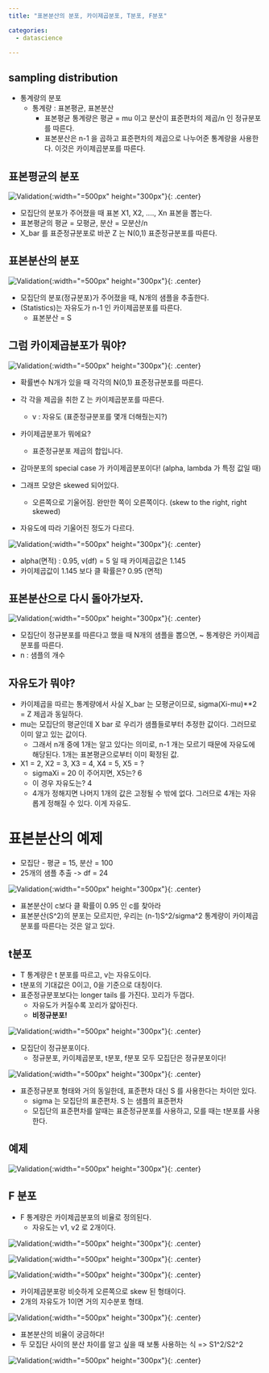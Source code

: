 ```yaml
---
title: "표본분산의 분포, 카이제곱분포, T분포, F분포"

categories:
  - datascience

---
```


## sampling distribution
- 통계량의 분포
  - 통계량 : 표본평균, 표본분산
    - 표본평균 통계량은 평균 = mu 이고 분산이 표준편차의 제곱/n 인 정규분포를 따른다.
    - 표본분산은 n-1 을 곱하고 표준편차의 제곱으로 나누어준 통계량을 사용한다. 이것은 카이제곱분포를 따른다.


## 표본평균의 분포

![Validation](/assets/images/sd.PNG){:width="=500px" height="300px"}{: .center}

- 모집단의 분포가 주어졌을 때 표본 X1, X2, ...., Xn 표본을 뽑는다.
- 표본평균의 평균 = 모평균, 분산 = 모분산/n
- X_bar 를 표준정규분포로 바꾼 Z 는 N(0,1) 표준정규분포를 따른다.


## 표본분산의 분포

![Validation](/assets/images/sd2.PNG){:width="=500px" height="300px"}{: .center}

- 모집단의 분포(정규분포)가 주어졌을 때, N개의 샘플을 추출한다.
- (Statistics)는 자유도가 n-1 인 카이제곱분포를 따른다.
  - 표본분산 = S


## 그럼 카이제곱분포가 뭐야?

![Validation](/assets/images/chi.PNG){:width="=500px" height="300px"}{: .center}

- 확률변수 N개가 있을 때 각각의 N(0,1) 표준정규분포를 따른다.
- 각 각을 제곱을 취한 Z 는 카이제곱분포를 따른다.
  - v : 자유도 (표준정규분포를 몇개 더해줬는지?)
- 카이제곱분포가 뭐에요?
  - 표준정규분포 제곱의 합입니다.
- 감마분포의 special case 가 카이제곱분포이다! (alpha, lambda 가 특정 값일 때)
  

- 그래프 모양은 skewed 되어있다.
  - 오른쪽으로 기울어짐. 완만한 쪽이 오른쪽이다. (skew to the right, right skewed)
- 자유도에 따라 기울어진 정도가 다르다.
  

![Validation](/assets/images/chi2.PNG){:width="=500px" height="300px"}{: .center}

- alpha(면적) : 0.95, v(df) = 5 일 때 카이제곱값은 1.145
- 카이제곱값이 1.145 보다 클 확률은? 0.95 (면적)

## 표본분산으로 다시 돌아가보자.

![Validation](/assets/images/sv.PNG){:width="=500px" height="300px"}{: .center}

- 모집단이 정규분포를 따른다고 했을 때 N개의 샘플을 뽑으면, ~ 통계량은 카이제곱분포를 따른다.
- n : 샘플의 개수


## 자유도가 뭐야?
- 카이제곱을 따르는 통계량에서 사실 X_bar 는 모평균이므로, sigma(Xi-mu)**2 = Z 제곱과 동일하다.
- mu는 모집단의 평균인데 X bar 로 우리가 샘플들로부터 추정한 값이다. 그러므로 이미 알고 있는 값이다.
  - 그래서 n개 중에 1개는 알고 있다는 의미로, n-1 개는 모르기 때문에 자유도에 해당된다. 1개는 표본평균으로부터 이미 확정된 값.
- X1 = 2, X2 = 3, X3 = 4, X4 = 5, X5 = ? 
  - sigmaXi = 20 이 주어지면, X5는? 6
  - 이 경우 자유도는? 4
  - 4개가 정해지면 나머지 1개의 값은 고정될 수 밖에 없다. 그러므로 4개는 자유롭게 정해질 수 있다. 이게 자유도.


# 표본분산의 예제
- 모집단 - 평균 = 15, 분산 = 100
- 25개의 샘플 추출 -> df = 24

![Validation](/assets/images/sv3.PNG){:width="=500px" height="300px"}{: .center}


- 표본분산이 c보다 클 확률이 0.95 인 c를 찾아라
- 표본분산(S^2)의 분포는 모르지만, 우리는 (n-1)S^2/sigma^2 통계량이 카이제곱분포를 따른다는 것은 알고 있다.



## t분포
- T 통계량은 t 분포를 따르고, v는 자유도이다.
- t분포의 기대값은 0이고, 0을 기준으로 대칭이다.
- 표준정규분포보다는 longer tails 를 가진다. 꼬리가 두껍다.
  - 자유도가 커질수록 꼬리가 얇아진다.
  - **비정규분포!**

![Validation](/assets/images/t2.PNG){:width="=500px" height="300px"}{: .center}


- 모집단이 정규분포이다.
  - 정규분포, 카이제곱분포, t분포, f분포 모두 모집단은 정규분포이다!

![Validation](/assets/images/t3.PNG){:width="=500px" height="300px"}{: .center}

- 표준정규분포 형태와 거의 동일한데, 표준편차 대신 S 를 사용한다는 차이만 있다.
  - sigma 는 모집단의 표준편차. S 는 샘플의 표준편차
  - 모집단의 표준편차를 알때는 표준정규분포를 사용하고, 모를 때는 t분포를 사용한다.


## 예제

![Validation](/assets/images/t4.PNG){:width="=500px" height="300px"}{: .center}


## F 분포
- F 통계량은 카이제곱분포의 비율로 정의된다.
  - 자유도는 v1, v2 로 2개이다.


![Validation](/assets/images/f.PNG){:width="=500px" height="300px"}{: .center}


![Validation](/assets/images/f2.PNG){:width="=500px" height="300px"}{: .center}


![Validation](/assets/images/f3.PNG){:width="=500px" height="300px"}{: .center}
- 카이제곱분포랑 비슷하게 오른쪽으로 skew 된 형태이다.
- 2개의 자유도가 1이면 거의 지수분포 형태.


![Validation](/assets/images/f4.PNG){:width="=500px" height="300px"}{: .center}


- 표본분산의 비율이 궁금하다!
- 두 모집단 사이의 분산 차이를 알고 싶을 때 보통 사용하는 식 => S1^2/S2^2
  

![Validation](/assets/images/f5.PNG){:width="=500px" height="300px"}{: .center}
